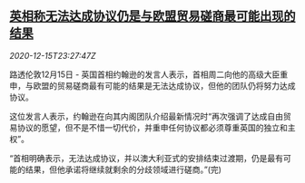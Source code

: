 <!--1608076521000-->
[英相称无法达成协议仍是与欧盟贸易磋商最可能出现的结果](https://cn.reuters.com/article/uk-boris-eu-trade-deal-1216-idCNKBS28P352)
------

<div><i>2020-12-15T23:27:47Z</i></div><p>路透伦敦12月15日 - 英国首相约翰逊的发言人表示，首相周二向他的高级大臣重申，与欧盟的贸易磋商最有可能的结果是无法达成协议，但他的团队仍将努力达成协议。</p><p>这位发言人表示，约翰逊在向其内阁团队介绍最新情况时“再次强调了达成自由贸易协议的愿望，但不是不惜一切代价，并重申任何协议都必须尊重英国的独立和主权”。</p><p>“首相明确表示，无法达成协议，并以澳大利亚式的安排结束过渡期，仍是最有可能的结果，但他承诺将继续就剩余的分歧领域进行磋商。”(完)</p>
